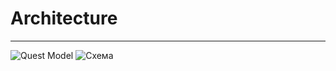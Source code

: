 # Architecture
--------------
![Quest Model](https://cloud.githubusercontent.com/assets/12098829/17644876/7dbb23cc-619c-11e6-805d-acfffe3b387d.PNG)
![Схема](https://cloud.githubusercontent.com/assets/7237050/17664507/3c62feba-62fd-11e6-950a-b8e036f151d7.jpg)
